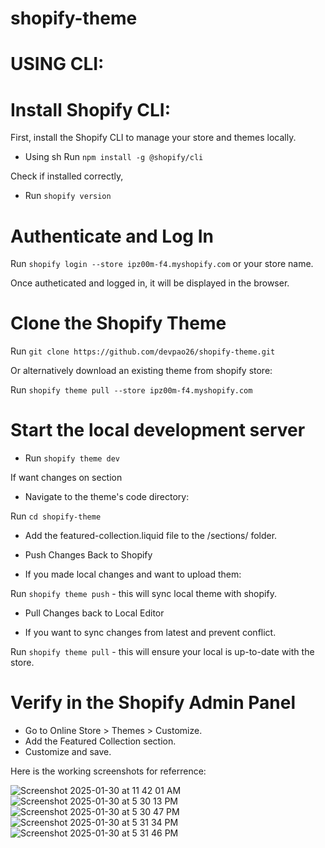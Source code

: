 # shopify-theme

# USING CLI: 
# Install Shopify CLI:

First, install the Shopify CLI to manage your store and themes locally.

- Using sh Run `npm install -g @shopify/cli`

Check if installed correctly, 

- Run `shopify version`

# Authenticate and Log In

Run `shopify login --store ipz00m-f4.myshopify.com` or your store name.

Once autheticated and logged in, it will be displayed in the browser.

# Clone the Shopify Theme

Run `git clone https://github.com/devpao26/shopify-theme.git` 

Or alternatively download an existing theme from shopify store: 

Run `shopify theme pull --store ipz00m-f4.myshopify.com`

# Start the local development server

- Run `shopify theme dev`


If want changes on section

- Navigate to the theme's code directory:

Run `cd shopify-theme`

- Add the featured-collection.liquid file to the /sections/ folder.

- Push Changes Back to Shopify
* If you made local changes and want to upload them:

Run `shopify theme push` - this will sync local theme with shopify.

- Pull Changes back to Local Editor
* If you want to sync changes from latest and prevent conflict. 

Run `shopify theme pull` - this will ensure your local is up-to-date with the store.

#  Verify in the Shopify Admin Panel
- Go to Online Store > Themes > Customize.
- Add the Featured Collection section.
- Customize and save.

Here is the working screenshots for referrence: 


![Screenshot 2025-01-30 at 11 42 01 AM](https://github.com/user-attachments/assets/b6d04928-8d29-4ea0-a6cd-5dea7f0bffa6)
![Screenshot 2025-01-30 at 5 30 13 PM](https://github.com/user-attachments/assets/7eb2d341-4819-42d0-87bb-91173c2bd071)
![Screenshot 2025-01-30 at 5 30 47 PM](https://github.com/user-attachments/assets/10aa7c62-4f88-447e-b534-03eb322413e9)
![Screenshot 2025-01-30 at 5 31 34 PM](https://github.com/user-attachments/assets/d36dda3e-a9c7-4bf3-8879-eb2396f002e8)
![Screenshot 2025-01-30 at 5 31 46 PM](https://github.com/user-attachments/assets/ca262626-0cb6-499d-94a7-7eb82bfa017d)









